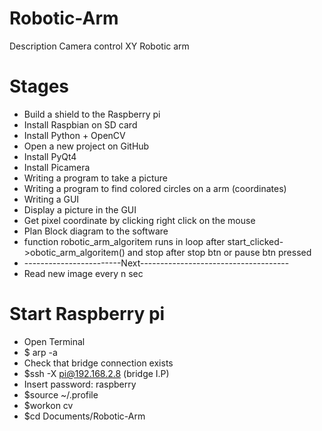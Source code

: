 # Robotic-Arm
Description Camera control XY Robotic arm

# Stages
- Build a shield to the Raspberry pi
- Install Raspbian on SD card
- Install Python + OpenCV
- Open a new project on GitHub
- Install PyQt4
- Install Picamera
- Writing a program to take a picture
- Writing a program to find colored circles on a arm (coordinates)
- Writing a GUI
- Display a picture in the GUI
- Get pixel coordinate by clicking right click on the mouse
- Plan Block diagram to the software
- function robotic_arm_algoritem runs in loop after start_clicked->obotic_arm_algoritem()
  and stop after stop btn or pause btn pressed
- ------------------------Next-------------------------------------
- Read new image every n sec

# Start Raspberry pi
- Open Terminal
- $ arp -a
- Check that bridge connection exists
- $ssh -X pi@192.168.2.8 (bridge I.P)
- Insert password: raspberry
- $source ~/.profile
- $workon cv
- $cd Documents/Robotic-Arm
